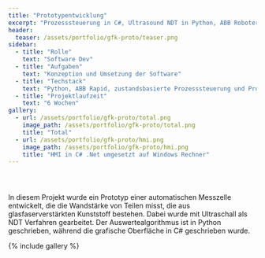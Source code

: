 ```yaml
---
title: "Prototypentwicklung"
excerpt: "Prozesssteuerung in C#, Ultrasound NDT in Python, ABB Roboter, Glasfaserverstärkter Kunststoff"
header:
  teaser: /assets/portfolio/gfk-proto/teaser.png
sidebar:
  - title: "Rolle"
    text: "Software Dev"
  - title: "Aufgaben"
    text: "Konzeption und Umsetzung der Software"
  - title: "Techstack"
    text: "Python, ABB Rapid, zustandsbasierte Prozesssteuerung und Prozessführung, Docker"
  - title: "Projektlaufzeit"
    text: "6 Wochen"
gallery:
  - url: /assets/portfolio/gfk-proto/total.png
    image_path: /assets/portfolio/gfk-proto/total.png
    title: "Total"
  - url: /assets/portfolio/gfk-proto/hmi.png
    image_path: /assets/portfolio/gfk-proto/hmi.png
    title: "HMI in C# .Net umgesetzt auf Windows Rechner"
---
```

<header>
  <script defer data-domain="alxndrjhn.github.io" src="https://plausible.io/js/plausible.js"></script>
</header>
In diesem Projekt wurde ein Prototyp einer automatischen Messzelle entwickelt, die die Wandstärke von Teilen misst, die aus glasfaserverstärkten Kunststoff bestehen.
Dabei wurde mit Ultraschall als NDT Verfahren gearbeitet. Der Auswertealgorithmus ist in Python geschrieben, während die grafische Oberfläche in C# geschrieben wurde.

{% include gallery %}
